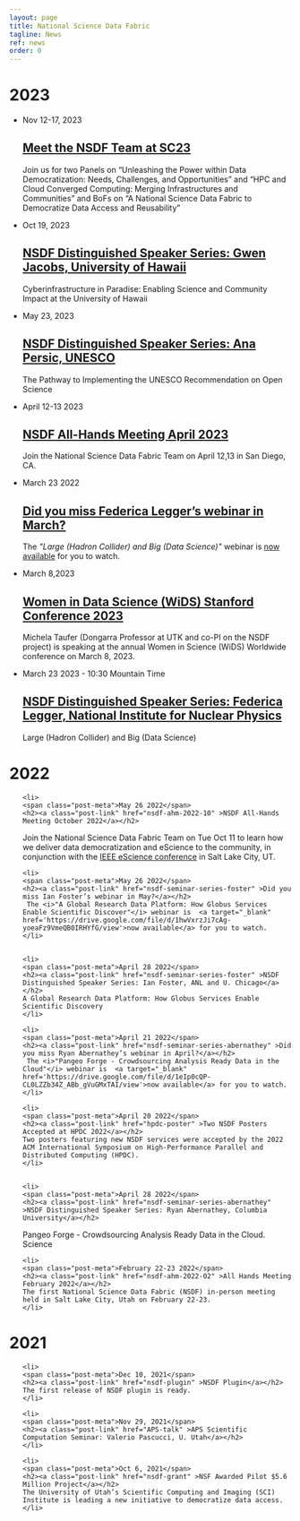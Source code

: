 ```yaml
---
layout: page
title: National Science Data Fabric
tagline: News
ref: news
order: 0
---
```


# 2023

<ul class="post-list">
<li>
<span class="post-meta">Nov 12-17, 2023</span>
<h2><a class="post-link" href="nsdf-news-sc" >Meet the NSDF Team at SC23</a></h2>
Join us for two Panels on “Unleashing the Power within Data Democratization: Needs, Challenges, and Opportunities” and “HPC and Cloud Converged Computing: Merging Infrastructures and Communities” and BoFs on “A National Science Data Fabric to Democratize Data Access and Reusability”
</li>
</ul>

<ul class="post-list">
<li>
<span class="post-meta">Oct 19, 2023</span>
<h2><a class="post-link" href="nsdf-seminar-series-jacobs" >NSDF Distinguished Speaker Series: Gwen Jacobs, University of Hawaii</a></h2>
Cyberinfrastructure in Paradise: Enabling Science and Community Impact at the University of Hawaii
</li>
</ul>

<ul class="post-list">
<li>
<span class="post-meta">May 23, 2023</span>
<h2><a class="post-link" href="nsdf-seminar-series-persic" >NSDF Distinguished Speaker Series: Ana Persic, UNESCO</a></h2>
The Pathway to Implementing the UNESCO Recommendation on Open Science
</li>
</ul>

<ul class="post-list">
<li>
<span class="post-meta">April  12-13 2023</span> 
<h2><a class="post-link" href="nsdf-ahm-2023-04" >NSDF All-Hands Meeting April 2023</a></h2>
Join the National Science Data Fabric Team on April 12,13 in San Diego, CA.
</li>	
</ul>

<ul class="post-list">
<li>
<span class="post-meta">March 23 2022</span> 
<h2><a class="post-link" href="nsdf-seminar-series-legger" >Did you miss Federica Legger’s webinar in March?</a></h2>
	The <i>"Large (Hadron Collider) and Big (Data Science)"</i> webinar is  <a target="_blank" href='https://drive.google.com/file/d/1ZcdikHGTy_0tRldI3xZaHEmczFntoUQg/view?usp=sharing'>now available</a> for you to watch.
</li>
</ul>

<ul class="post-list">
<li>
<span class="post-meta">March 8,2023</span>
<h2><a class="post-link" href="nsdf-wids" >Women in Data Science (WiDS) Stanford Conference 2023</a></h2>
Michela Taufer (Dongarra Professor at UTK and co-PI on the NSDF project) is speaking at the annual Women in Science (WiDS) Worldwide conference on March 8, 2023.
</li>
</ul>




<ul class="post-list">
<li>
<span class="post-meta">March 23 2023 - 10:30 Mountain Time</span>
<h2><a class="post-link" href="nsdf-seminar-series-legger" >NSDF Distinguished Speaker Series: Federica Legger, National Institute for Nuclear Physics</a></h2>
Large (Hadron Collider) and Big (Data Science)
</li>
</ul>

# 2022

<ul class="post-list">

	<li>
	<span class="post-meta">May 26 2022</span> 
	<h2><a class="post-link" href="nsdf-ahm-2022-10" >NSDF All-Hands Meeting October 2022</a></h2>
   Join the National Science Data Fabric Team on Tue Oct 11 to learn how we deliver data democratization and eScience to the community, 
   in conjunction with the <a href="https://www.escience-conference.org/2022/">IEEE eScience conference</a> in Salt Lake City, UT.
	</li>


	<li>
	<span class="post-meta">May 26 2022</span> 
	<h2><a class="post-link" href="nsdf-seminar-series-foster" >Did you miss Ian Foster’s webinar in May?</a></h2>
	 The <i>"A Global Research Data Platform: How Globus Services Enable Scientific Discover"</i> webinar is  <a target="_blank" href='https://drive.google.com/file/d/1hwVxrzJi7cAg-yoeaFz9VmeQB0IRHYfG/view'>now available</a> for you to watch.
	</li>

		
	<li>
	<span class="post-meta">April 28 2022</span> 
	<h2><a class="post-link" href="nsdf-seminar-series-foster" >NSDF Distinguished Speaker Series: Ian Foster, ANL and U. Chicago</a></h2>
	A Global Research Data Platform: How Globus Services Enable Scientific Discovery
	</li>

	<li>
	<span class="post-meta">April 21 2022</span> 
	<h2><a class="post-link" href="nsdf-seminar-series-abernathey" >Did you miss Ryan Abernathey’s webinar in April?</a></h2>
	 The <i>"Pangeo Forge - Crowdsourcing Analysis Ready Data in the Cloud"</i> webinar is  <a target="_blank" href='https://drive.google.com/file/d/1eIp0cQP-CL0LZZb34Z_ABb_gVuGMxTAI/view'>now available</a> for you to watch.
	</li>

	<li>
	<span class="post-meta">April 20 2022</span> 
	<h2><a class="post-link" href="hpdc-poster" >Two NSDF Posters Accepted at HPDC 2022</a></h2>
	Two posters featuring new NSDF services were accepted by the 2022 ACM International Symposium on High-Performance Parallel and Distributed Computing (HPDC). 
	</li>


	<li>
	<span class="post-meta">April 28 2022</span>
	<h2><a class="post-link" href="nsdf-seminar-series-abernathey" >NSDF Distinguished Speaker Series: Ryan Abernathey, Columbia University</a></h2>
   Pangeo Forge - Crowdsourcing Analysis Ready Data in the Cloud.  Science
	</li>
		
	<li>
	<span class="post-meta">February 22-23 2022</span>
	<h2><a class="post-link" href="nsdf-ahm-2022-02" >All Hands Meeting February 2022</a></h2>
	The first National Science Data Fabric (NSDF) in-person meeting held in Salt Lake City, Utah on February 22-23.
	</li>


</ul>


# 2021

<ul class="post-list">
		
	<li>
	<span class="post-meta">Dec 10, 2021</span>
	<h2><a class="post-link" href="nsdf-plugin" >NSDF Plugin</a></h2>
	The first release of NSDF plugin is ready. 
	</li>
		
	<li>
	<span class="post-meta">Nov 29, 2021</span>
	<h2><a class="post-link" href="APS-talk" >APS Scientific Computation Seminar: Valerio Pascucci, U. Utah</a></h2>
	</li>
	
	<li>
	<span class="post-meta">Oct 6, 2021</span>
	<h2><a class="post-link" href="nsdf-grant" >NSF Awarded Pilot $5.6 Million Project</a></h2>
	The University of Utah’s Scientific Computing and Imaging (SCI) Institute is leading a new initiative to democratize data access.
	</li>


</ul>


